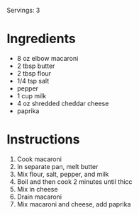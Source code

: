 Servings: 3

Ingredients
===
- 8 oz elbow macaroni
- 2 tbsp butter
- 2 tbsp flour
- 1/4 tsp salt
- pepper
- 1 cup milk
- 4 oz shredded cheddar cheese
- paprika

Instructions
===
1. Cook macaroni
2. In separate pan, melt butter
3. Mix flour, salt, pepper, and milk
4. Boil and then cook 2 minutes until thicc
5. Mix in cheese
6. Drain macaroni
7. Mix macaroni and cheese, add paprika
